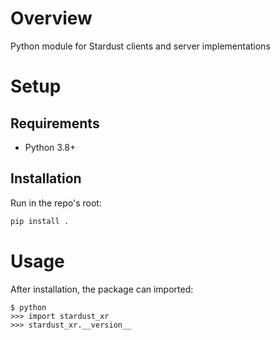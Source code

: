 # Overview

Python module for Stardust clients and server implementations

# Setup

## Requirements

* Python 3.8+

## Installation

Run in the repo's root:

```bash
pip install .
```

# Usage

After installation, the package can imported:

```text
$ python
>>> import stardust_xr
>>> stardust_xr.__version__
```
